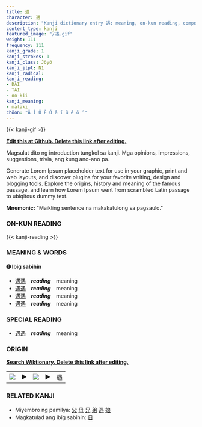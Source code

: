 ```yaml
---
title: 遇
character: 遇
description: "Kanji dictionary entry 遇: meaning, on-kun reading, compounds, origin, related kanji"
content_type: kanji
featured_image: "/遇.gif"
weight: 111
frequency: 111
kanji_grade: 1
kanji_strokes: 1
kanji_class: Jōyō
kanji_jlpt: N1
kanji_radical: 
kanji_reading: 
- DAI
- TAI
- oo-kii
kanji_meaning:
- malaki
chōon: "Ā Ī Ū Ē Ō ā ī ū ē ō ’"
---
```

[//]: # (Don't edit the line below. Kanji animated GIF code is automatically generated.)
{{< kanji-gif >}}

[//]: # (Edit below this line.)

**[Edit this at Github. Delete this link after editing.](https://github.com/tim0g/tim/tree/main/content/kanji/遇/index.md)**

Magsulat dito ng introduction tungkol sa kanji. Mga opinions, impressions, suggestions, trivia, ang kung ano-ano pa.

Generate Lorem Ipsum placeholder text for use in your graphic, print and web layouts, and discover plugins for your favorite writing, design and blogging tools. Explore the origins, history and meaning of the famous passage, and learn how Lorem Ipsum went from scrambled Latin passage to ubiqitous dummy text.
 
**Mnemonic:** "Maikling sentence na makakatulong sa pagsaulo."

### ON-KUN READING

[//]: # (Don't edit the line below. ON-KUN READING code is automatically generated.)
{{< kanji-reading >}}

### MEANING & WORDS

#### ➊ **Ibig sabihin**
  - [遇](../遇)[遇](../遇)　***reading***　meaning
  - [遇](../遇)[遇](../遇)　***reading***　meaning
  - [遇](../遇)[遇](../遇)　***reading***　meaning
  - [遇](../遇)[遇](../遇)　***reading***　meaning

### SPECIAL READING
  - [遇](../遇)[遇](../遇)　***reading***　meaning

### ORIGIN

**[Search Wiktionary. Delete this link after editing.](https://wiktionary.org/wiki/遇)**
<table class="kanji-table"><tr><td>
<img src="60px-遇-bronze.svg.png">
</td><td>▶</td><td>
<img src="60px-遇-oracle.svg.png">
</td><td>▶</td>
<td class="kanji-origin">遇</td>
</tr></table>

### RELATED KANJI
- Miyembro ng pamilya: [父](../父) [母](../母) [兄](../兄) [弟](../弟) [遇](../遇) [娘](../娘)
- Magkatulad ang ibig sabihin: [日](../日)
